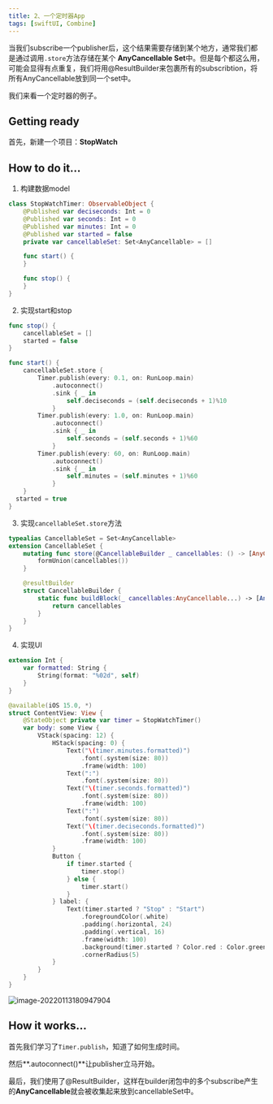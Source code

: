 ```yaml
---
title: 2、一个定时器App
tags: [swiftUI, Combine]
---
```


当我们subscribe一个publisher后，这个结果需要存储到某个地方，通常我们都是通过调用`.store`方法存储在某个 **AnyCancellable Set**中。但是每个都这么用，可能会显得有点重复，我们将用@ResultBuilder来包裹所有的subscribtion，将所有AnyCancellable放到同一个set中。

我们来看一个定时器的例子。

## Getting ready

首先，新建一个项目：**StopWatch**

## How to do it…

1. 构建数据model
```swift
class StopWatchTimer: ObservableObject {
    @Published var deciseconds: Int = 0
    @Published var seconds: Int = 0
    @Published var minutes: Int = 0
    @Published var started = false
    private var cancellableSet: Set<AnyCancellable> = []

    func start() {
    }

    func stop() {
    }
}
```

2. 实现start和stop
```swift
func stop() {
    cancellableSet = []
    started = false
}

func start() {
    cancellableSet.store {
        Timer.publish(every: 0.1, on: RunLoop.main)
            .autoconnect()
            .sink { _ in
                self.deciseconds = (self.deciseconds + 1)%10
            }
        Timer.publish(every: 1.0, on: RunLoop.main)
            .autoconnect()
            .sink { _ in
                self.seconds = (self.seconds + 1)%60
            }
        Timer.publish(every: 60, on: RunLoop.main)
            .autoconnect()
            .sink { _ in
                self.minutes = (self.minutes + 1)%60
            }
    }
  started = true
}
```

3. 实现`cancellableSet.store`方法
```swift
typealias CancellableSet = Set<AnyCancellable>
extension CancellableSet {
    mutating func store(@CancellableBuilder _ cancellables: () -> [AnyCancellable]) {
        formUnion(cancellables())
    }

    @resultBuilder
    struct CancellableBuilder {
        static func buildBlock(_ cancellables:AnyCancellable...) -> [AnyCancellable] {
            return cancellables
        }
    }
}

```

4. 实现UI

```swift
extension Int {
    var formatted: String {
        String(format: "%02d", self)
    }
}

@available(iOS 15.0, *)
struct ContentView: View {
    @StateObject private var timer = StopWatchTimer()
    var body: some View {
        VStack(spacing: 12) {
            HStack(spacing: 0) {
                Text("\(timer.minutes.formatted)")
                    .font(.system(size: 80))
                    .frame(width: 100)
                Text(":")
                    .font(.system(size: 80))
                Text("\(timer.seconds.formatted)")
                    .font(.system(size: 80))
                    .frame(width: 100)
                Text(":")
                    .font(.system(size: 80))
                Text("\(timer.deciseconds.formatted)")
                    .font(.system(size: 80))
                    .frame(width: 100)
            }
            Button {
                if timer.started {
                    timer.stop()
                } else {
                    timer.start()
                }
            } label: {
                Text(timer.started ? "Stop" : "Start")
                    .foregroundColor(.white)
                    .padding(.horizontal, 24)
                    .padding(.vertical, 16)
                    .frame(width: 100)
                    .background(timer.started ? Color.red : Color.green)
                    .cornerRadius(5)
            }
        }
    }
}
```

![image-20220113180947904](https://tva1.sinaimg.cn/large/008i3skNgy1gyc7hms97sj30bw0oqgly.jpg)

## How it works…

首先我们学习了`Timer.publish`，知道了如何生成时间。

然后**.autoconnect()**让publisher立马开始。

最后，我们使用了@ResultBuilder，这样在builder闭包中的多个subscribe产生的**AnyCancellable**就会被收集起来放到cancellableSet中。
